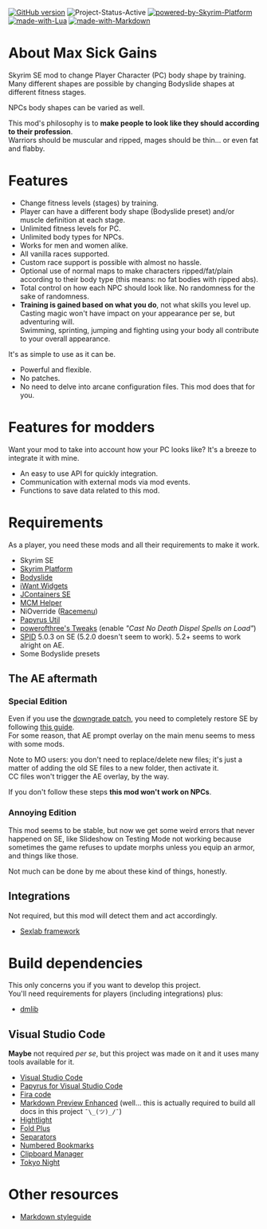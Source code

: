 <!-- REFERENCE: https://shields.io/ -->

[![GitHub version](https://badge.fury.io/gh/CarlosLeyvaAyala%2FMax-Sick-Gains.svg)](https://github.com/CarlosLeyvaAyala/Max-Sick-Gains) ![Project-Status-Active](https://img.shields.io/badge/status-active-green.svg) [![powered-by-Skyrim-Platform](https://img.shields.io/badge/Powered%20by-Skyrim%20Platform-2c3e69.svg)](https://www.nexusmods.com/skyrimspecialedition/mods/54909) [![made-with-Lua](https://img.shields.io/badge/Made%20with-Lua-1f425f.svg)](https://www.lua.org/) [![made-with-Markdown](https://img.shields.io/badge/Made%20with-Markdown-1f425f.svg)](http://commonmark.org)

<!-- [![made-with-python](https://img.shields.io/badge/Made%20with-Python-1f425f.svg)](https://www.python.org/) [![made-with-lazarus](https://img.shields.io/badge/Made%20with-Lazarus-1f425f.svg)](https://www.lazarus-ide.org/) -->

# About Max Sick Gains

Skyrim SE mod to change Player Character (PC) body shape by training. \
Many different shapes are possible by changing Bodyslide shapes at different fitness stages.

NPCs body shapes can be varied as well.

This mod's philosophy is to **make people to look like they should according to their profession**.\
Warriors should be muscular and ripped, mages should be thin... or even fat and flabby.

# Features

- Change fitness levels (stages) by training.
- Player can have a different body shape (Bodyslide preset) and/or muscle definition at each stage.
- Unlimited fitness levels for PC.
- Unlimited body types for NPCs.
- Works for men and women alike.
- All vanilla races supported.
- Custom race support is possible with almost no hassle.
- Optional use of normal maps to make characters ripped/fat/plain according to their body type (this means: no fat bodies with ripped abs).
- Total control on how each NPC should look like. No randomness for the sake of randomness.
- **Training is gained based on what you do**, not what skills you level up.\
  Casting magic won't have impact on your appearance per se, but adventuring will.\
  Swimming, sprinting, jumping and fighting using your body all contribute to your overall appearance.

It's as simple to use as it can be.

- Powerful and flexible.
- No patches.
- No need to delve into arcane configuration files. This mod does that for you.

# Features for modders

Want your mod to take into account how your PC looks like? It's a breeze to integrate it with mine.

- An easy to use API for quickly integration.
- Communication with external mods via mod events.
- Functions to save data related to this mod.

# Requirements

As a player, you need these mods and all their requirements to make it work.

- Skyrim SE
- [Skyrim Platform][sp]
- [Bodyslide][]
- [iWant Widgets][]
- [JContainers SE][jcontainers-se]
- [MCM Helper][]
- NiOverride ([Racemenu][])
- [Papyrus Util][]
- [powerofthree's Tweaks][po3tweaks] (enable _"Cast No Death Dispel Spells on Load"_)
- [SPID][] 5.0.3 on SE (5.2.0 doesn't seem to work). 5.2+ seems to work alright on AE.
- Some Bodyslide presets

## The AE aftermath

### Special Edition

Even if you use the [downgrade patch][downgrade], you need to completely restore SE by following [this guide][hugo].\
For some reason, that AE prompt overlay on the main menu seems to mess with some mods.

Note to MO users: you don't need to replace/delete new files; it's just a matter of adding the old SE files to a new folder, then activate it.\
CC files won't trigger the AE overlay, by the way.

If you don't follow these steps **this mod won't work on NPCs**.

### Annoying Edition

This mod seems to be stable, but now we get some weird errors that never happened on SE, like Slideshow on Testing Mode not working because sometimes the game refuses to update morphs unless you equip an armor, and things like those.

Not much can be done by me about these kind of things, honestly.

## Integrations

Not required, but this mod will detect them and act accordingly.

- [Sexlab framework][sexlab-framework]
<!-- - [OStim][] -->

# Build dependencies

This only concerns you if you want to develop this project. \
You'll need requirements for players (including integrations) plus:

<!-- - Lua -->

- [dmlib][]

## Visual Studio Code

**Maybe** not required _per se_, but this project was made on it and it uses many tools available for it.

- [Visual Studio Code][visual-studio-code]
- [Papyrus for Visual Studio Code][vscode-papyrus]
- [Fira code][fira-code]
- [Markdown Preview Enhanced][markdown-preview] (well... this is actually required to build all docs in this project `¯\_(ツ)_/¯`)
- [Hightlight][]
- [Fold Plus][fold-plus]
- [Separators] <!-- - [Lua (language server)][lua-language-server] -->
- [Numbered Bookmarks][numbered-bookmarks]
- [Clipboard Manager][clipboard-manager]
- [Tokyo Night][tokyo-night]

<!-- ## QOL tools

### For Lua

- [ZeroBrane Studio][zerobrane-studio]
- [Serpent][] Lua serializer and pretty printer
- [Clipboard][] -->

# Other resources

- [Markdown styleguide][markdown-styleguide]

<!-- <details>
  <summary>Winter</summary>
  <p>Sparkling and frozen!</p>
</details> -->

<!--
https://badge.fury.io/for/gh/CarlosLeyvaAyala/Max-Sick-Gains?type=svg

To ensure prompt updates to your badge, please set up a webhook for your GitHub repo that points to:

https://badge.fury.io/hooks/github

-->

<!-- -------------------------------------------- -->

[bodyslide]: https://www.nexusmods.com/skyrimspecialedition/mods/201
[clipboard-manager]: https://marketplace.visualstudio.com/items?itemname=edgardmessias.clipboard-manager
[clipboard]: http://luaforge.net/projects/jaslatrix/
[dmlib]: https://github.com/carlosleyvaayala/dm-skyrimse-library.git
[downgrade]: https://www.nexusmods.com/skyrimspecialedition/mods/57618
[fira-code]: https://github.com/tonsky/firacode
[fold-plus]: https://marketplace.visualstudio.com/items?itemname=dakara.dakara-foldplus
[hightlight]: https://marketplace.visualstudio.com/items?itemname=fabiospampinato.vscode-highlight
[hugo]: https://www.nexusmods.com/skyrimspecialedition/images/131378
[iwant widgets]: https://www.nexusmods.com/skyrimspecialedition/mods/36457
[jcontainers-se]: https://www.nexusmods.com/skyrimspecialedition/mods/16495
[lazarus docs]: _Tools/TexRename
[lua-language-server]: https://marketplace.visualstudio.com/items?itemname=sumneko.lua
[markdown-preview]: https://marketplace.visualstudio.com/items?itemname=shd101wyy.markdown-preview-enhanced
[markdown-styleguide]: https://arcticicestudio.github.io/styleguide-markdown/
[mcm helper]: https://www.nexusmods.com/skyrimspecialedition/mods/53000
[numbered-bookmarks]: https://marketplace.visualstudio.com/items?itemname=alefragnani.numbered-bookmarks
[ostim]: https://www.nexusmods.com/skyrimspecialedition/mods/40725
[papyrus util]: https://www.nexusmods.com/skyrimspecialedition/mods/13048
[po3tweaks]: https://www.nexusmods.com/skyrimspecialedition/mods/51073
[python docs]: _Tools/MainPython
[racemenu]: https://www.nexusmods.com/skyrimspecialedition/mods/19080
[separators]: https://marketplace.visualstudio.com/items?itemName=alefragnani.separators
[serpent]: http://notebook.kulchenko.com/programming/serpent-lua-serializer-pretty-printer
[sexlab-framework]: https://www.loverslab.com/topic/91861-sexlab-framework-se-163-beta-8-november-22nd-2019/
[sp]: https://www.nexusmods.com/skyrimspecialedition/mods/54909
[spid]: https://www.nexusmods.com/skyrimspecialedition/mods/36869
[tokyo-night]: https://marketplace.visualstudio.com/items?itemname=enkia.tokyo-night
[visual-studio-code]: https://code.visualstudio.com/
[vscode-papyrus]: https://marketplace.visualstudio.com/items?itemname=joelday.papyrus-lang-vscode
[zerobrane-studio]: https://studio.zerobrane.com/
